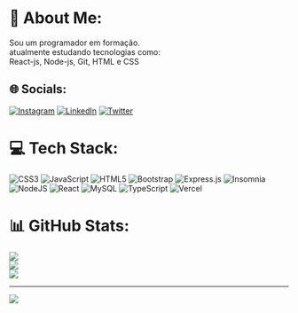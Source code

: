 # 💫 About Me:
Sou um programador em formação.<br>atualmente estudando tecnologias como:<br>React-js, Node-js, Git, HTML e CSS


## 🌐 Socials:
[![Instagram](https://img.shields.io/badge/Instagram-%23E4405F.svg?logo=Instagram&logoColor=white)](https://instagram.com/emesonlvs10) [![LinkedIn](https://img.shields.io/badge/LinkedIn-%230077B5.svg?logo=linkedin&logoColor=white)](https://linkedin.com/in/emersonlvs10) [![Twitter](https://img.shields.io/badge/Twitter-%231DA1F2.svg?logo=Twitter&logoColor=white)](https://twitter.com/emersonlvs10) 

# 💻 Tech Stack:
![CSS3](https://img.shields.io/badge/css3-%231572B6.svg?style=for-the-badge&logo=css3&logoColor=white) ![JavaScript](https://img.shields.io/badge/javascript-%23323330.svg?style=for-the-badge&logo=javascript&logoColor=%23F7DF1E) ![HTML5](https://img.shields.io/badge/html5-%23E34F26.svg?style=for-the-badge&logo=html5&logoColor=white) ![Bootstrap](https://img.shields.io/badge/bootstrap-%23563D7C.svg?style=for-the-badge&logo=bootstrap&logoColor=white) ![Express.js](https://img.shields.io/badge/express.js-%23404d59.svg?style=for-the-badge&logo=express&logoColor=%2361DAFB) ![Insomnia](https://img.shields.io/badge/Insomnia-black?style=for-the-badge&logo=insomnia&logoColor=5849BE) ![NodeJS](https://img.shields.io/badge/node.js-6DA55F?style=for-the-badge&logo=node.js&logoColor=white) ![React](https://img.shields.io/badge/react-%2320232a.svg?style=for-the-badge&logo=react&logoColor=%2361DAFB) ![MySQL](https://img.shields.io/badge/mysql-%2300f.svg?style=for-the-badge&logo=mysql&logoColor=white) ![TypeScript](https://img.shields.io/badge/typescript-%23007ACC.svg?style=for-the-badge&logo=typescript&logoColor=white) ![Vercel](https://img.shields.io/badge/vercel-%23000000.svg?style=for-the-badge&logo=vercel&logoColor=white)
# 📊 GitHub Stats:
![](https://github-readme-stats.vercel.app/api?username=emersonlvs10&theme=blue-green&hide_border=false&include_all_commits=false&count_private=false)<br/>
![](https://github-readme-streak-stats.herokuapp.com/?user=emersonlvs10&theme=blue-green&hide_border=false)<br/>
![](https://github-readme-stats.vercel.app/api/top-langs/?username=emersonlvs10&theme=blue-green&hide_border=false&include_all_commits=false&count_private=false&layout=compact)

---
[![](https://visitcount.itsvg.in/api?id=emersonlvs10&icon=0&color=0)](https://visitcount.itsvg.in)

<!-- Proudly created with GPRM ( https://gprm.itsvg.in ) -->
